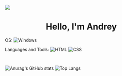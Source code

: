 ![](https://www.rimastronomy.org/wp-content/uploads/2015/10/cropped-01_andromeda.jpg)
<h1 align="center">Hello, I'm Andrey</h1>

OS: ![Windows](https://img.shields.io/badge/Windows-0B0A0C?style=for-the-badge&logo=windows&logoColor=white)

Languages and Tools: ![HTML](https://img.shields.io/badge/HTML5-0B0A0C?style=for-the-badge&logo=html5&logoColor=white)
![CSS](https://img.shields.io/badge/CSS3-0B0A0C?style=for-the-badge&logo=css3&logoColor=white)

<br />

![Anurag's GitHub stats](https://github-readme-stats.vercel.app/api?username=aanddi&show_icons=true&theme=dark)
![Top Langs](https://github-readme-stats.vercel.app/api/top-langs/?username=aanddi&theme=dark&show_icons=true)
